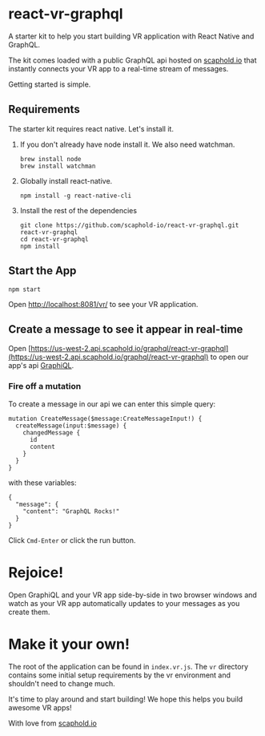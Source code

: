 # react-vr-graphql

A starter kit to help you start building VR application with React Native and GraphQL.

The kit comes loaded with a public GraphQL api hosted on [scaphold.io](https://scaphold.io) that
instantly connects your VR app to a real-time stream of messages.

Getting started is simple.

## Requirements

The starter kit requires react native. Let's install it.

1. If you don't already have node install it. We also need watchman.

    ```
    brew install node
    brew install watchman
    ```

2. Globally install react-native.

      ```
      npm install -g react-native-cli
      ```

3. Install the rest of the dependencies

    ```
    git clone https://github.com/scaphold-io/react-vr-graphql.git react-vr-graphql
    cd react-vr-graphql
    npm install
    ```

## Start the App

```
npm start
```

Open [http://localhost:8081/vr/](http://localhost:8081/vr/) to see your VR application.

## Create a message to see it appear in real-time

Open [https://us-west-2.api.scaphold.io/graphql/react-vr-graphql](https://us-west-2.api.scaphold.io/graphql/react-vr-graphql)
to open our app's api [GraphiQL](https://github.com/graphql/graphiql).

### Fire off a mutation

To create a message in our api we can enter this simple query:

```
mutation CreateMessage($message:CreateMessageInput!) {
  createMessage(input:$message) {
    changedMessage {
      id
      content
    }
  }
}
```

with these variables:

```
{
  "message": {
    "content": "GraphQL Rocks!"
  }
}
```

Click `Cmd-Enter` or click the run button.

# Rejoice!

Open GraphiQL and your VR app side-by-side in two browser windows and watch as your VR app
automatically updates to your messages as you create them.

# Make it your own!

The root of the application can be found in `index.vr.js`. The `vr` directory contains some
initial setup requirements by the vr environment and shouldn't need to change much.

It's time to play around and start building! We hope this helps you build awesome VR apps!

With love from [scaphold.io](https://scaphold.io)
